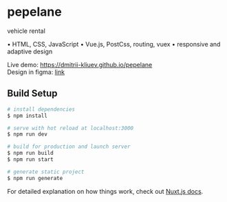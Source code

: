# pepelane
vehicle rental

• HTML, CSS, JavaScript
• Vue.js,  PostCss, routing, vuex 
• responsive and adaptive design

Live demo: https://dmitrii-kliuev.github.io/pepelane  
Design in figma: [link](https://www.figma.com/file/WJrqlFsNwwQkzXQXoEVGd1/%D0%A2%D0%B5%D1%81%D1%82%D0%BE%D0%B2%D0%BE%D0%B5---Front-end?node-id=34%3A1698) 

## Build Setup

```bash
# install dependencies
$ npm install

# serve with hot reload at localhost:3000
$ npm run dev

# build for production and launch server
$ npm run build
$ npm run start

# generate static project
$ npm run generate
```

For detailed explanation on how things work, check out [Nuxt.js docs](https://nuxtjs.org).
